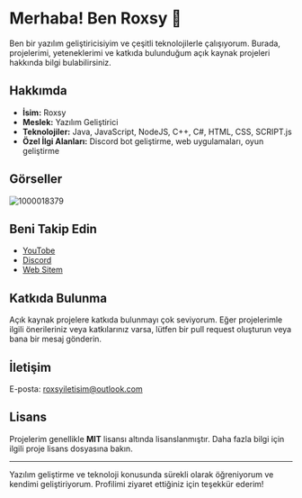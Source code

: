 # Merhaba! Ben Roxsy 🌙

Ben bir yazılım geliştiricisiyim ve çeşitli teknolojilerle çalışıyorum. Burada, projelerimi, yeteneklerimi ve katkıda bulunduğum açık kaynak projeleri hakkında bilgi bulabilirsiniz.

## Hakkımda

- **İsim:** Roxsy
- **Meslek:** Yazılım Geliştirici
- **Teknolojiler:** Java, JavaScript, NodeJS, C++, C#, HTML, CSS, SCRIPT.js
- **Özel İlgi Alanları:** Discord bot geliştirme, web uygulamaları, oyun geliştirme

## Görseller

![1000018379](https://github.com/user-attachments/assets/552b7706-21a7-4ff5-9f2f-eaafce063ef2)

## Beni Takip Edin

- [YouTobe](https://youtube.com/@roxsy_ryl?si=4DZ8HjjlxdXFDTD4)
- [Discord](https://discord.com/invite/vjk7XAHaQf)
- [Web Sitem](https://404.page)

## Katkıda Bulunma

Açık kaynak projelere katkıda bulunmayı çok seviyorum. Eğer projelerimle ilgili önerileriniz veya katkılarınız varsa, lütfen bir pull request oluşturun veya bana bir mesaj gönderin.

## İletişim

E-posta: roxsyiletisim@outlook.com

## Lisans

Projelerim genellikle **MIT** lisansı altında lisanslanmıştır. Daha fazla bilgi için ilgili proje lisans dosyasına bakın.

---

Yazılım geliştirme ve teknoloji konusunda sürekli olarak öğreniyorum ve kendimi geliştiriyorum. Profilimi ziyaret ettiğiniz için teşekkür ederim!
